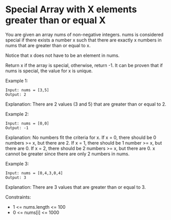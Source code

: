 # Special Array with X elements greater than or equal X

You are given an array nums of non-negative integers. nums is considered special if there exists a number x such that there are exactly x numbers in nums that are greater than or equal to x.

Notice that x does not have to be an element in nums.

Return x if the array is special, otherwise, return -1. It can be proven that if nums is special, the value for x is unique.

Example 1:
```
Input: nums = [3,5]
Output: 2
```
Explanation: There are 2 values (3 and 5) that are greater than or equal to 2.

Example 2:
```
Input: nums = [0,0]
Output: -1
```
Explanation: No numbers fit the criteria for x.
If x = 0, there should be 0 numbers >= x, but there are 2.
If x = 1, there should be 1 number >= x, but there are 0.
If x = 2, there should be 2 numbers >= x, but there are 0.
x cannot be greater since there are only 2 numbers in nums.

Example 3:
```
Input: nums = [0,4,3,0,4]
Output: 3
```
Explanation: There are 3 values that are greater than or equal to 3.

Constraints:

- 1 <= nums.length <= 100
- 0 <= nums[i] <= 1000